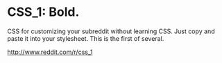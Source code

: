 CSS_1: Bold.
=====

CSS for customizing your subreddit without learning CSS. Just copy and paste it into your stylesheet. This is the first of several.

http://www.reddit.com/r/css_1
